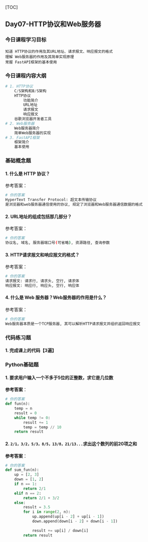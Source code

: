 [TOC]

## Day07-HTTP协议和Web服务器

### 今日课程学习目标

```shell
知道 HTTP协议的作用及其URL地址、请求报文、响应报文的格式
理解 Web服务器的作用及其简单实现原理
常握 FastAPI框架的基本使用
```

### 今日课程内容大纲

```python
# 1. HTTP协议
	C/S架构和B/S架构
	HTTP协议
		功能简介
		URL地址
		请求报文
		响应报文
	谷歌浏览器开发者工具
# 2. Web服务器
	Web服务器简介
	简单Web服务器的实现
# 3. FastAPI框架
	框架简介
	基本使用
```

### 基础概念题

#### 1. 什么是 HTTP 协议？

参考答案：

```bash
# 你的答案
HyperText Transfer Protocol: 超文本传输协议
是浏览器和web服务器通信使用的协议, 规定了浏览器和Web服务器通信数据的格式
```

#### 2. URL地址的组成包括那几部分？

参考答案：

```bash
# 你的答案
协议名, 域名, 服务器端口号(可省略), 资源路径, 查询参数
```

#### 3. HTTP请求报文和响应报文的格式？

参考答案：

```bash
# 你的答案
请求报文: 请求行, 请求头, 空行, 请求体
响应报文: 响应行, 响应头, 空行, 响应体
```

#### 4. 什么是 Web 服务器？Web服务器的作用是什么？

参考答案：

```bash
# 你的答案
Web服务器本质是一个TCP服务器, 其可以解析HTTP请求报文并组织返回响应报文
```

### 代码练习题

#### 1. 完成课上的代码【3遍】



### Python基础题

#### 1. 要求用户输入一个不多于5位的正整数，求它是几位数

**参考答案**：

```python
# 你的答案
def fun(n):
    temp = n
    result = 0
    while temp != 0:
        result += 1
        temp = temp // 10
    return result
```

#### 2. `2/1，3/2，5/3，8/5，13/8，21/13...`求出这个数列的前20项之和

**参考答案**：

```python
# 你的答案
def sum_fun(n):
    up = [2, 3]
    down = [1, 2]
    if n == 1:
        return 2/1
    elif n == 2:
        return 2/1 + 3/2
    else:
        result = 3.5
        for i in range(2, n):
            up.append(up[i - 2] + up[i - 1])
            down.append(down[i - 2] + down[i - 1])
            
            result += up[i] / down[i]
        return result
```
